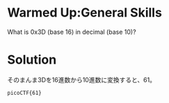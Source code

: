 # Warmed Up:General Skills

What is 0x3D (base 16) in decimal (base 10)?

# Solution

そのまんま3Dを16進数から10進数に変換すると、61。

`picoCTF{61}`
